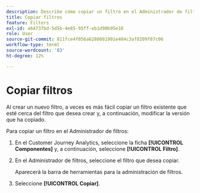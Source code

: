 ```yaml
---
description: Describe cómo copiar un filtro en el Administrador de filtros
title: Copiar filtros
feature: Filters
exl-id: a64737bd-5d5b-4e85-95ff-eb1d90b95e18
role: User
source-git-commit: 811fce4f056a6280081901e484c3af8209f87c06
workflow-type: tm+mt
source-wordcount: '83'
ht-degree: 12%

---
```


# Copiar filtros

Al crear un nuevo filtro, a veces es más fácil copiar un filtro existente que esté cerca del filtro que desea crear y, a continuación, modificar la versión que ha copiado.

Para copiar un filtro en el Administrador de filtros:

1. En el Customer Journey Analytics, seleccione la ficha **[!UICONTROL Componentes]** y, a continuación, seleccione **[!UICONTROL Filtro]**.

1. En el Administrador de filtros, seleccione el filtro que desea copiar.

   Aparecerá la barra de herramientas para la administración de filtros.

1. Seleccione **[!UICONTROL Copiar]**.
